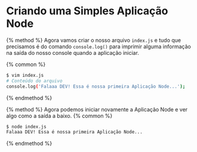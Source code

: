 # Criando uma Simples Aplicação Node

{% method %}
Agora vamos criar o nosso arquivo ```index.js``` e tudo que precisamos é do comando ```console.log()``` para imprimir alguma informação na saída do nosso console quando a aplicação iniciar.

{% common %}
``` sh
$ vim index.js
# Conteúdo do arquivo
console.log('Falaaa DEV! Essa é nossa primeira Aplicação Node...');
```
{% endmethod %}

{% method %}
Agora podemos iniciar novamente a Aplicação Node e ver algo como a saída a baixo.
{% common %}
``` sh
$ node index.js
Falaaa DEV! Essa é nossa primeira Aplicação Node...
```
{% endmethod %}
